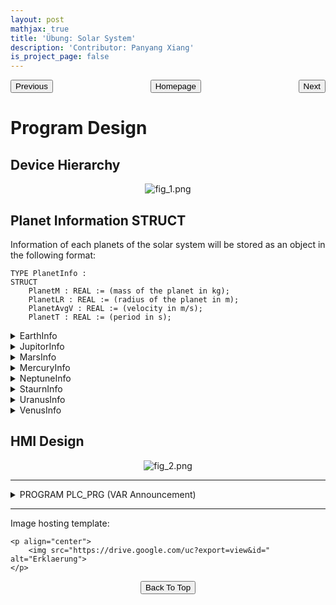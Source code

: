 ```yaml
---
layout: post
mathjax: true
title: 'Übung: Solar System'
description: 'Contributor: Panyang Xiang'
is_project_page: false
---
```



<p style="text-align:center;">
<button type="button" onclick="window.location.href='index.html';">Homepage</button>
<span style="float:left;"><button type="button" onclick="window.location.href='übung03_vendingMachine.html';">Previous</button></span>
<span style="float:right;"><button type="button" onclick="window.location.href='ch3.html';">Next</button></span>
</p>

# Program Design
## Device Hierarchy
<p align="center">
    <img src="https://drive.google.com/uc?export=view&id=1k_uDTcZqgyBrmyoKAJYiPRXJIrS2befC" alt="fig_1.png">
</p>

## Planet Information STRUCT

Information of each planets of the solar system will be stored as an object in the following format:

```
TYPE PlanetInfo :
STRUCT
    PlanetM : REAL := (mass of the planet in kg);
    PlanetLR : REAL := (radius of the planet in m);
    PlanetAvgV : REAL := (velocity in m/s);
    PlanetT : REAL := (period in s);
```


<details>
    <summary>EarthInfo</summary>
    
```
TYPE EarthInfo :
STRUCT
	//units for mass is kg
	//units for velocity is m/s
	//units for radius is m
	//units for period is s
	EarthM: REAL:= 5.972E24;
	EarthLR: REAL:= 1.496E11;
	EarthSR: REAL:= 1.4958E11;
	EarthAvgV: REAL:= 2.979E4;;
	EarthT: REAL:= 3.154E7;
END_STRUCT
END_TYPE
```

</details>


<details>
    <summary>JupitorInfo</summary>
    
```
TYPE JupiterInfo :
STRUCT
	//units for mass is kg
	//units for velocity is m/s
	//units for radius is m
	//units for period is s
	JupiterM: REAL:= 1.898E27;
	JupiterLR: REAL:= 7.785E11;
	JupiterAvgV: REAL:= 1.307E4;
	JupiterT: REAL:= 3.741E8;
END_STRUCT
END_TYPE
```

</details>


<details>
    <summary>MarsInfo</summary>
    
```
TYPE MarsInfo :
STRUCT
	//units for mass is kg
	//units for velocity is m/s
	//units for radius is m
	//units for period is s
	MarsM: REAL:= 6.42E23;
	MarsLR: REAL:= 2.279E11;
	MarsAvgV: REAL:= 2.413E4;
	MarsT: REAL:= 5.936E7;
END_STRUCT
END_TYPE
```

</details>


<details>
    <summary>MercuryInfo</summary>
    
```
TYPE MercuryInfo :
STRUCT
	//units for mass is kg
	//units for velocity is m/s
	//units for radius is m
	//units for period is s
	MercuryM: REAL:= 3.3022E23;
	MercuryLR: REAL:= 5.791E10;
	MercuryAvgV: REAL:= 4.787E4;
	MercuryT: REAL:= 7.577E6;
	
	
END_STRUCT
END_TYPE
```

</details>


<details>
    <summary>NeptuneInfo</summary>
    
```
TYPE NeptuneInfo :
STRUCT
	//units for mass is kg
	//units for velocity is m/s
	//units for radius is m
	//units for period is s
	NeptuneM: REAL:= 1.024E26;
	NeptuneLR: REAL:= 4.503E12;
	NeptuneAvgV: REAL:= 5.43E3;
	NeptuneT: REAL:= 5.212E9;
END_STRUCT
END_TYPE
```

</details>


<details>
    <summary>StaurnInfo</summary>
    
```
TYPE SaturnInfo :
STRUCT
	//units for mass is kg
	//units for velocity is m/s
	//units for radius is m
	//units for period is s
	SaturnM: REAL:= 5.685E26;
	SaturnLR: REAL:= 1.433E12;
	SaturnAvgV: REAL:= 9.69E3;
	SaturnT: REAL:= 9.359E8;
END_STRUCT
END_TYPE
```

</details>


<details>
    <summary>UranusInfo</summary>
    
```
TYPE UranusInfo :
STRUCT
	//units for mass is kg
	//units for velocity is m/s
	//units for radius is m
	//units for period is s
	UranusM: REAL:= 8.681E25;
	UranusLR: REAL:= 2.877E12;
	UranusAvgV: REAL:= 6.81E3;
	UranusT: REAL:= 2.661E9;
END_STRUCT
END_TYPE
```

</details>


<details>
    <summary>VenusInfo</summary>
    
```
TYPE VenusInfo :
STRUCT
	//units for mass is kg
	//units for velocity is m/s
	//units for radius is m
	//units for period is s
	VenusM: REAL:= 4.8676E24;
	VenusLR: REAL:= 1.082E11;
	VenusAvgV: REAL:= 3.502E4;
	VenusT: REAL:= 1.941E7;
END_STRUCT
END_TYPE
```

</details>

## HMI Design
<p align="center">
    <img src="https://drive.google.com/uc?export=view&id=1h49IhFYpkVLMX-CRbv4qQuFzy2XOl77s" alt="fig_2.png">
</p>



***

<details>
    <summary>PROGRAM PLC_PRG (VAR Announcement)</summary>
    
```
aaaa
```

</details>

***

Image hosting template:

```
<p align="center">
    <img src="https://drive.google.com/uc?export=view&id=" alt="Erklaerung">
</p>
```


<p style="text-align:center;">
<button type="button" onclick="window.location.href='#top';">Back To Top</button>
<p>
